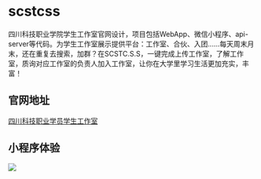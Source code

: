 # scstcss
四川科技职业学院学生工作室官网设计，项目包括WebApp、微信小程序、api-server等代码。为学生工作室展示提供平台：工作室、合伙、入团......每天周末月末，还在重复去搜索，加群？在SCSTC.S.S，一键完成上传工作室，了解工作室，质询对应工作室的负责人加入工作室，让你在大学里学习生活更加充实，丰富！

## 官网地址

[四川科技职业学员学生工作室](https://sctsc.xiaoandx.club)



## 小程序体验

![](https://gitee.com//xiaoandx_my/images/raw/master/img/20200417164210.png)

